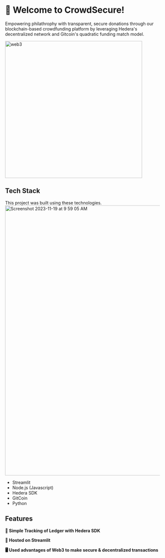 
# 👋 Welcome to CrowdSecure!

Empowering philathrophy with transparent, secure donations through our blockchain-based crowdfunding platform by leveraging Hedera's decentralized network and Gitcoin's quadratic funding match model.

<img width="446" alt="web3" src="https://github.com/AashishH15/Crowd-Secure/assets/10564686/f2afbe11-4765-43e8-99ff-24707199459e">

## Tech Stack

This project was built using these technologies.
<img width="879" alt="Screenshot 2023-11-19 at 9 59 05 AM" src="https://github.com/AashishH15/Crowd-Secure/assets/69458308/53016abb-993c-43c0-bb7e-5bc1928f29d9">

- Streamlit
- Node.js (Javascript)
- Hedera SDK
- GitCoin
- Python

## Features

**🔗 Simple Tracking of Ledger with Hedera SDK**

**📱 Hosted on Streamlit**

**🖥️ Used advantages of Web3 to make secure & decentralized transactions**
